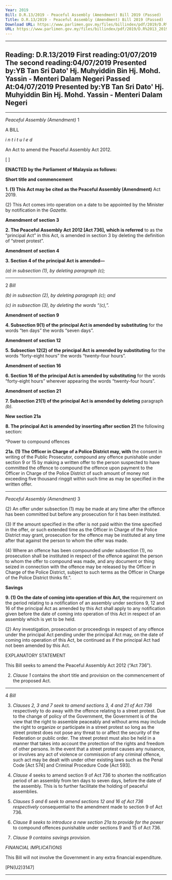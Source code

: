 ```yaml
---
Year: 2019
Bill: D.R.13/2019 - Peaceful Assembly (Amendment) Bill 2019 (Passed)
Title: D.R.13/2019 - Peaceful Assembly (Amendment) Bill 2019 (Passed)
Download URL: https://www.parlimen.gov.my/files/billindex/pdf/2019/D.R%2013_2019%20-%20eng%201.pdf
URL: https://www.parlimen.gov.my/files/billindex/pdf/2019/D.R%2013_2019%20-%20eng%201.pdf
---
```

---
Reading:
D.R.13/2019
First reading:01/07/2019
The second reading:04/07/2019
Presented by:YB Tan Sri Dato' Hj. Muhyiddin Bin Hj. Mohd. Yassin - Menteri Dalam Negeri
Passed At:04/07/2019
Presented by:YB Tan Sri Dato' Hj. Muhyiddin Bin Hj. Mohd. Yassin - Menteri Dalam Negeri
---

-----

_Peaceful Assembly (Amendment)_ 1

A BILL

_i n t i t u l e d_

An Act to amend the Peaceful Assembly Act 2012.

[ ]

**ENACTED by the Parliament of Malaysia as follows:**

**Short title and commencement**

**1. (1) This Act may be cited as the Peaceful Assembly (Amendment)**
Act 2019.

(2) This Act comes into operation on a date to be appointed
by the Minister by notification in the _Gazette._

**Amendment of section 3**

**2. The Peaceful Assembly Act 2012 [Act 736], which is referred**
to as the “principal Act” in this Act, is amended in section 3
by deleting the definition of “street protest”.

**Amendment of section 4**

**3. Section 4 of the principal Act is amended—**

_(a) in subsection (1), by deleting paragraph (c);_


-----

2 _Bill_

_(b) in subsection (2), by deleting paragraph (c); and_

_(c) in subsection (3), by deleting the words “(c),”._

**Amendment of section 9**

**4. Subsection 9(1) of the principal Act is amended by substituting**
for the words “ten days” the words “seven days”.

**Amendment of section 12**

**5. Subsection 12(2) of the principal Act is amended by substituting**
for the words “forty-eight hours” the words “twenty-four hours”.

**Amendment of section 16**

**6. Section 16 of the principal Act is amended by substituting**
for the words “forty-eight hours” wherever appearing the words
“twenty-four hours”.

**Amendment of section 21**

**7. Subsection 21(1) of the principal Act is amended by deleting**
paragraph _(b)._

**New section 21a**

**8. The principal Act is amended by inserting after section 21**
the following section:

“Power to compound offences

**21a. (1) The Officer in Charge of a Police District may, with**
the consent in writing of the Public Prosecutor, compound
any offence punishable under section 9 or 15 by making a
written offer to the person suspected to have committed the
offence to compound the offence upon payment to the Officer
in Charge of the Police District of such amount of money
not exceeding five thousand ringgit within such time as may
be specified in the written offer.


-----

_Peaceful Assembly (Amendment)_ 3

(2) An offer under subsection (1) may be made at any
time after the offence has been committed but before any
prosecution for it has been instituted.

(3) If the amount specified in the offer is not paid within
the time specified in the offer, or such extended time as the
Officer in Charge of the Police District may grant, prosecution
for the offence may be instituted at any time after that against
the person to whom the offer was made.

(4) Where an offence has been compounded under
subsection (1), no prosecution shall be instituted in respect of
the offence against the person to whom the offer to compound
was made, and any document or thing seized in connection
with the offence may be released by the Officer in Charge
of the Police District, subject to such terms as the Officer
in Charge of the Police District thinks fit.”.

**Savings**

**9. (1) On the date of coming into operation of this Act, the**
requirement on the period relating to a notification of an assembly
under sections 9, 12 and 16 of the principal Act as amended by
this Act shall apply to any notification given before the date of
coming into operation of this Act in respect of an assembly which
is yet to be held.

(2) Any investigation, prosecution or proceedings in respect of
any offence under the principal Act pending under the principal
Act may, on the date of coming into operation of this Act, be
continued as if the principal Act had not been amended by this
Act.

EXPLANATORY STATEMENT

This Bill seeks to amend the Peaceful Assembly Act 2012 (“Act 736”).

2. _Clause 1_ contains the short title and provision on the commencement of
the proposed Act.


-----

4 _Bill_

3. _Clauses 2, 3 and_ _7 seek to amend sections 3, 4 and 21 of Act 736_
respectively to do away with the offence relating to a street protest. Due to
the change of policy of the Government, the Government is of the view that
the right to assemble peaceably and without arms may include the right to
organize or participate in a street protest so long as the street protest does
not pose any threat to or affect the security of the Federation or public order.
The street protest must also be held in a manner that takes into account the
protection of the rights and freedom of other persons. In the event that a street
protest causes any nuisance, or involves any act of violence or commission
of any criminal offence, such act may be dealt with under other existing laws
such as the Penal Code [Act 574] and Criminal Procedure Code [Act 593].

4. _Clause 4_ seeks to amend section 9 of Act 736 to shorten the notification
period of an assembly from ten days to seven days, before the date of the
assembly. This is to further facilitate the holding of peaceful assemblies.

5. _Clauses 5 and 6 seek to amend sections 12 and 16 of Act 736 respectively_
consequential to the amendment made to section 9 of Act 736.

6. _Clause 8 seeks to introduce a new section 21a to provide for the power_
to compound offences punishable under sections 9 and 15 of Act 736.

7. _Clause 9 contains savings provision._

_FINANCIAL IMPLICATIONS_

This Bill will not involve the Government in any extra financial expenditure.

[PN(U2)3147]


-----

